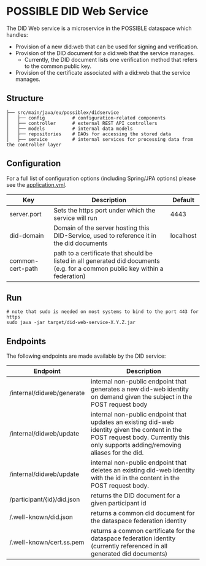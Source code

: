 # POSSIBLE DID Web Service

The DID Web service is a microservice in the POSSIBLE dataspace which handles:

- Provision of a new did:web that can be used for signing and verification.
- Provision of the DID document for a did:web that the service manages.
  - Currently, the DID document lists one verification method that refers to the common public key.
- Provision of the certificate associated with a did:web that the service manages.

## Structure

```
├── src/main/java/eu/possiblex/didservice
│   ├── config          # configuration-related components
│   ├── controller      # external REST API controllers
│   ├── models          # internal data models
│   ├── repositories    # DAOs for accessing the stored data
│   ├── service         # internal services for processing data from the controller layer
```

## Configuration

For a full list of configuration options (including Spring/JPA options) please see the
[application.yml](src/main/resources/application.yml).

| Key              | Description                                                                                                                   | Default   |
|------------------|-------------------------------------------------------------------------------------------------------------------------------|-----------|
| server.port      | Sets the https port under which the service will run                                                                          | 4443      |
| did-domain       | Domain of the server hosting this DID-Service, used to reference it in the did documents                                      | localhost |
| common-cert-path | path to a certificate that should be listed in all generated did documents (e.g. for a common public key within a federation) |           |

## Run

    # note that sudo is needed on most systems to bind to the port 443 for https
    sudo java -jar target/did-web-service-X.Y.Z.jar

## Endpoints

The following endpoints are made available by the DID service:

| Endpoint                   | Description                                                                                                                                                                          |
|----------------------------|--------------------------------------------------------------------------------------------------------------------------------------------------------------------------------------|
| /internal/didweb/generate  | internal non-public endpoint that generates a new did-web identity on demand given the subject in the POST request body                                                              |
| /internal/didweb/update    | internal non-public endpoint that updates an existing did-web identity given the content in the POST request body. Currently this only supports adding/removing aliases for the did. |
| /internal/didweb/update    | internal non-public endpoint that deletes an existing did-web identity with the id in the content in the POST request body.                                                          |
| /participant/{id}/did.json | returns the DID document for a given participant id                                                                                                                                  |
| /.well-known/did.json      | returns a common did document for the dataspace federation identity                                                                                                                  |
| /.well-known/cert.ss.pem   | returns a common certificate for the dataspace federation identity (currently referenced in all generated did documents)                                                             |

